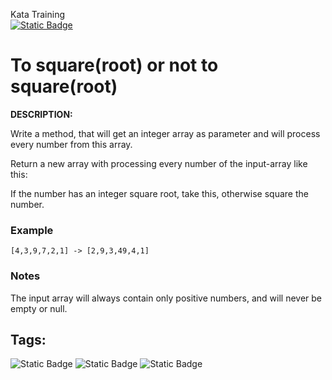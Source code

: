Kata Training <br>
[![Static Badge](https://img.shields.io/badge/8kyu%20-%20black?style=flat&logo=codewars&labelColor=B1361E&color=black)](Javascript/8kyu)

# To square(root) or not to square(root)

**DESCRIPTION:**

Write a method, that will get an integer array as parameter and will process every number from this array.

Return a new array with processing every number of the input-array like this:

If the number has an integer square root, take this, otherwise square the number.

### Example

`[4,3,9,7,2,1] -> [2,9,3,49,4,1]`

### Notes

The input array will always contain only positive numbers, and will never be empty or null.

## Tags:

![Static Badge](https://img.shields.io/badge/algorithms%20-%20teal?style=plastic) ![Static Badge](https://img.shields.io/badge/arrays%20-%20dodgerblue?style=plastic) ![Static Badge](https://img.shields.io/badge/mathematics%20-%20royalblue?style=plastic)